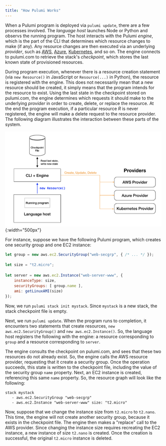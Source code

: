 ```yaml
---
title: "How Pulumi Works"
---
```


When a Pulumi program is deployed via `pulumi update`, there are a few processes involved. The _language host_ launches Node or Python and observs the running program. The host interacts with the Pulumi _engine_, which is the part of the CLI that determines which resource changes to make (if any). Any resource changes are then executed via an underlying _provider_, such as [AWS](./aws.html), [Azure](./azure.html), [Kubernetes](./kubernetes.html), and so on. The engine connects to pulumi.com to retrieve the stack's _checkpoint_, which stores the last known state of provisioned resources. 

During program execution, whenever there is a resource creation statement (via `new Resource()` in JavaScript or `Resource(...)` in Python), the resource is registered with the engine. This does not necessarily mean that a new resource should be created, it simply means that the program intends for the resource to exist. Using the last state in the checkpoint stored on pulumi.com, the engine determines which requests it should make to the underlying _provider_ in order to create, delete, or replace the resource. At the end the program execution, if a particular resource _R_ is never registered, the engine will make a delete request to the resource provider. The following diagram illustrates the interaction between these parts of the system.

![Pulumi engine and providers](../images/reference/engine-block-diagram.png){:width="500px"}

For instance, suppose we have the following Pulumi program, which creates one security group and one EC2 instance:

```javascript
let group = new aws.ec2.SecurityGroup("web-secgrp", { /* ... */ });

let size = "t2.micro";

let server = new aws.ec2.Instance("web-server-www", {
    instanceType: size,
    securityGroups: [ group.name ],
    ami: getLinuxAMI(size)
});
```

Now, we run `pulumi stack init mystack`. Since `mystack` is a new stack, the stack checkpoint file is empty. 

Next, we run `pulumi update`. When the program runs to completion, it encounters two statements that create resources, `new aws.ec2.SecurityGroup()` and `new aws.ec2.Instance()`. So, the language host registers the following with the engine: a resource corresponding to `group` and a resource corresponding to `server`.

The engine consults the checkpoint on pulumi.com, and sees that these two resources do not already exist. So, the engine calls the AWS resource provider, requesting that it create a security group. Once the operation succeeds, this state is written to the checkpoint file, including the value of the security group `name` property. Next, an EC2 instance is created, referencing this same `name` property. So, the resource graph will look like the following:

```
stack mystack
   - aws.ec2.SecurityGroup "web-secgrp"
   - aws.ec2.Instance "web-server-www" size: "t2.micro"
```

Now, suppose that we change the instance size from `t2.micro` to `t2.nano`. This time, the engine will not create another security group, because it exists in the checkpoint file. The engine then makes a "replace" call to the AWS provider. Since changing the instance size requires recreating the EC2 instance, a new instance of size `t2.nano` is created. Once the creation is successful, the original `t2.micro` instance is deleted.
